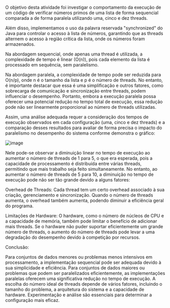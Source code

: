 O objetivo desta atividade foi investigar o comportamento da execução de um código de verificar números primos de uma lista de forma sequencial comparada a de forma paralela utilizando uma, cinco e dez threads.

Além disso, implementamos o uso da palavra reservada "synchronized" do Java para controlar o acesso à lista de números, garantindo que as threads alternem o acesso à região crítica da lista, onde os números foram armazenados.

Na abordagem sequencial, onde apenas uma thread é utilizada, a complexidade de tempo é linear (O(n)), pois cada elemento da lista é processado em sequência, sem paralelismo.

Na abordagem paralela, a complexidade de tempo pode ser reduzida para O(n/p), onde n é o tamanho da lista e p é o número de threads. No entanto, é importante destacar que essa é uma simplificação e outros fatores, como sobrecarga de comunicação e sincronização entre threads, podem influenciar o desempenho. Portanto, embora a execução paralela possa oferecer uma potencial redução no tempo total de execução, essa redução pode não ser linearmente proporcional ao número de threads utilizadas.

Assim, uma análise adequada requer a consideração dos tempos de execução observados em cada configuração (uma, cinco e dez threads) e a comparação desses resultados para avaliar de forma precisa o impacto do paralelismo no desempenho do sistema conforme demonstra o gráfico:

![image](https://github.com/enzogebauer/java-threads-check-prime-numbers/assets/80331520/990942f9-9c1d-4692-8874-7fbf80f1a514)

Nele pode-se observar a diminuição linear no tempo de execução ao aumentar o número de threads de 1 para 5, o que era esperada, pois a capacidade de processamento é distribuída entre várias threads, permitindo que mais trabalho seja feito simultaneamente. No entanto, ao aumentar o número de threads de 5 para 10, a diminuição no tempo de execução pode não ser tão grande devido a alguns fatores:

Overhead de Threads: Cada thread tem um certo overhead associado à sua criação, gerenciamento e sincronização. Quando o número de threads aumenta, o overhead também aumenta, podendo diminuir a eficiência geral do programa.

Limitações de Hardware: O hardware, como o número de núcleos de CPU e a capacidade de memória, também pode limitar o benefício de adicionar mais threads. Se o hardware não puder suportar eficientemente um grande número de threads, o aumento do número de threads pode levar a uma degradação do desempenho devido à competição por recursos.

Conclusão:

Para conjuntos de dados menores ou problemas menos intensivos em processamento, a implementação sequencial pode ser adequada devido à sua simplicidade e eficiência.
Para conjuntos de dados maiores ou problemas que podem ser paralelizados eficientemente, as implementações paralelas oferecem uma significativa redução no tempo de execução.
A escolha do número ideal de threads depende de vários fatores, incluindo o tamanho do problema, a arquitetura do sistema e a capacidade de hardware. Experimentação e análise são essenciais para determinar a configuração mais eficaz.





